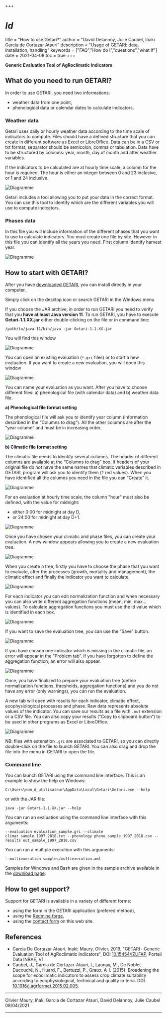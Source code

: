 +++
# $Id$
title = "How to use Getari?"
author = "David Delannoy, Julie Caubel, Iñaki Garcia de Cortazar Atauri"
description = "Usage of GETARI: data, installation, handling"
keywords = ["FAQ","How do I","questions","what if"]
date = 2021-04-08
toc = true
+++

**Generic Evaluation Tool of AgRoclimatic Indicators**

## What do you need to run GETARI?

In order to use GETARI, you need two informations:

- weather data from one point,
- phenological data or calendar dates to calculate indicators.

### Weather data

Getari uses daily or hourly weather data according to the time scale of indicators to compute.
Files should have a defined structure that you can create in different software as Excel or LibreOffice.
Data can be in a CSV or txt format, separator should be semicolon, comma or tabulation.
Data have to be structured by columns: year, month, day of month and after weather variables.

If the indicators to be calculated are at hourly time scale, a column for the hour is required.
The hour is either an integer between 0 and 23 inclusive, or 1 and 24 inclusive.

![Diagramme](/getari/images/usage-fig1.png)

Getari includes a tool allowing you to put your data in the correct format.
You can use this tool to identify which are the different variables you will use to compute indicators.

### Phases data

In this file you will include information of the different phases that you want to use to calculate indicators.
You must create one file by site.
However in this file you can identify all the years you need.
First column identify harvest year.

![Diagramme](/getari/images/usage-fig2.png)

## How to start with GETARI?

After you have [downloaded GETARI](/getari/en/download/), you can install directly in your computer.

Simply click on the desktop icon or search GETARI in the Windows menu.

If you choose the JAR archive, in order to run GETARI you need to verify that you **have at least Java version 11**.
To run GETARI, you have to execute **Getari-1.1.XX.jar** either double-clicking on the file or in command line:

    /path/to/java-11/bin/java -jar Getari-1.1.XX.jar

You will find this window

![Diagramme](/getari/images/usage-fig4.png)

You can open an existing evaluation (`*.gri` files) or to start a new evaluation.
If you want to create a new evaluation, you will open this window

![Diagramme](/getari/images/usage-fig5.png)

You can name your evaluation as you want.
After you have to choose different files: a) phenological file (with calendar data) and b) weather data file.

**a) Phenological file format setting**

The phenological file will ask you to identify year column (information described in the “Columns to drag”).
All the other columns are after the “year column” and must be in increasing order.

![Diagramme](/getari/images/usage-fig6.png)

**b) Climatic file format setting**

The climatic file needs to identify several columns.
The header of different columns are available at the “Columns to drag” box.
If headers of your original file do not have the same names that climatic variables described in GETARI, program will ask you to identify them (`?` red values).
When you have identified all the columns you need in the file you can “Create” it.

![Diagramme](/getari/images/usage-fig7.png)

For an evaluation at hourly time scale, the column "hour" must also be defined, with the value for midnight:

* either 0:00 for midnight at day D,
* or 24:00 for midnight at day D+1.

![Diagramme](/getari/images/usage-fig7b.fr.png)

Once you have chosen your climatic and phase files, you can create your evaluation.
A new window appears allowing you to create a new evaluation tree.

![Diagramme](/getari/images/usage-fig8.png)

When you create a tree, firstly you have to choose the phase that you want to evaluate, after the processes (growth, mortality and management), the climatic effect and finally the indicator you want to calculate.

![Diagramme](/getari/images/usage-fig9.png)

For each indicator you can edit normalization function and when necessary you can also write different aggregation functions (mean, min, max… values).
To calculate aggregation functions you must use the Id value which is identified in each box.

![Diagramme](/getari/images/usage-fig10.png)

If you want to save the evaluation tree, you can use the “Save” button.

![Diagramme](/getari/images/usage-fig11.png)

If you have chosen one indicator which is missing in the climatic file, an error will appear in the “Problem tab”.
If you have forgotten to define the aggregation function, an error will also appear.

![Diagramme](/getari/images/usage-fig12.png)

Once, you have finalized to prepare your evaluation tree (define normalization functions, thresholds, aggregation functions) and you do not have any error (only warnings), you can run the evaluation.

A new tab will open with results for each indicator, climatic effect, ecophysiological processes and phase.
Raw data represents absolute values of the indicator.
You can save our results as a file with `.out` extension or a CSV file.
You can also copy your results (“Copy to clipboard button“) to be used in other programs as Excel or LibreOffice.

![Diagramme](/getari/images/usage-fig14.png)

NB: files with extenstion `.gri` are associated to GETARI, so you can directly double-click on the file to launch GETARI.
You can also drag and drop the file into the menu in GETARI to open the file.

### Command line

You can launch GETARI using the command line interface.
This is an example to show the help on Windows:

`C:\Users\nom_d_utilisateur\AppData\Local\Getari\Getari.exe --help`

or with the JAR file:

`java -jar Getari-1.1.XX.jar --help`

You can run an evaluation using the command line interface with this arguments:

`--evaluation evaluation_sample.gri --climate climat_sample_1997_2018.txt --phenology pheno_sample_1997_2018.csv --results out_sample_1997_2018.csv`

You can run a multiple execution with this arguments:

`--multiexecution samples/multiexecution.xml`

Samples for Windows and Bash are given in the sample archive available in the [download page](../download/).

## How to get support?

Support for GETARI is available in a variety of different forms:

* using the form in the GETARI application (prefered method),
* using the [Redmine forge](https://w3.avignon.inrae.fr/forge/projects/getarj/issues/new),
* using the [contact form](/getari/en/contact/) on this web site.

## References

- Garcia De Cortazar Atauri, Inaki; Maury, Olivier, 2019, "GETARI : Generic Evaluation Tool of AgRoclimatic Indicators", DOI [10.15454/IZUFAP](https://doi.org/10.15454/IZUFAP), Portail Data INRAE, V1
- Caubel, J., Garcia de Cortazar-Atauri, I., Launay, M., De Noblet-Ducoudré, N., Huard, F., Bertuzzi, P., Graux, A-I. (2015). Broadening the scope for ecoclimatic indicators to assess crop climate suitability according to ecophysiological, technical and quality criteria. DOI [10.1016/j.agrformet.2015.02.005](http://doi.org/10.1016/j.agrformet.2015.02.005).

----

Olivier Maury, Iñaki Garcia de Cortazar Atauri, David Delannoy, Julie Caubel
08/04/2021

----
